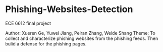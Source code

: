 # Phishing-Websites-Detection
ECE 6612 final project

Author: Xueren Ge, Yuwei Jiang, Peiran Zhang, Weide Shang
Theme: To collect and characterize phishing websites from the phishing feeds. Then bulid a defense for the phishing pages.
